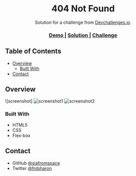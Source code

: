<!-- Please update value in the {}  -->

<h1 align="center">404 Not Found</h1>

<div align="center">
   Solution for a challenge from  <a href="http://devchallenges.io" target="_blank">Devchallenges.io</a>.
</div>

<div align="center">
  <h3>
    <a href="https://404-not-found-247.netlify.app">
      Demo
    </a>
    <span> | </span>
    <a href="https://(https://github.com/siafromspace/404-not-found.git)">
      Solution
    </a>
    <span> | </span>
    <a href="https://devchallenges.io/challenges/wBunSb7FPrIepJZAg0sY">
      Challenge
    </a>
  </h3>
</div>

<!-- TABLE OF CONTENTS -->

## Table of Contents

- [Overview](#overview)
  - [Built With](#built-with)
- [Contact](#contact)

<!-- OVERVIEW -->

## Overview

![screenshot] ![screenshot1](https://user-images.githubusercontent.com/101575004/175136584-bca49d6f-af98-417f-9b0e-40391e48044b.png)
 ![screenshot2](https://user-images.githubusercontent.com/101575004/175135986-ce210720-e211-4c42-8c0f-c399b5a55b09.png) 



### Built With

- HTML5
- CSS
- Flex-box

## Contact

- GitHub [@siafromspace](https://github.com/siafromspace)
- Twitter [@frdsharon](https://twitter.com/frdsharon)
